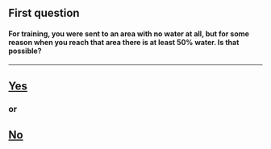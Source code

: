 ## First question 

#### For training, you were sent to an area with no water at all, but for some reason when you reach that area there is at least 50% water. Is that possible?
---
## [Yes](../written-exam/written3.md)

### or

## [No](../written-exam/written4.md)